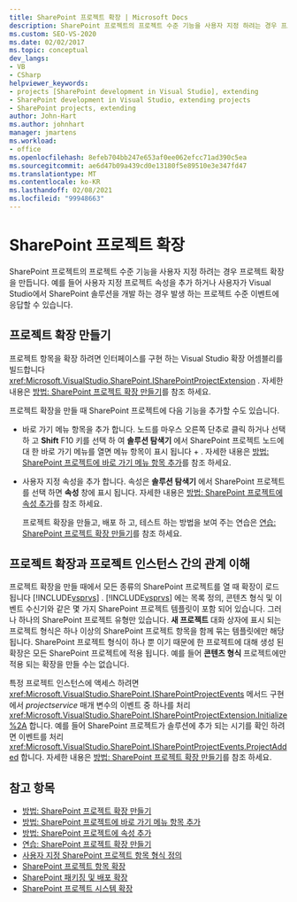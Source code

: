 ```yaml
---
title: SharePoint 프로젝트 확장 | Microsoft Docs
description: SharePoint 프로젝트의 프로젝트 수준 기능을 사용자 지정 하려는 경우 프로젝트 확장을 만드는 방법에 대해 알아봅니다.
ms.custom: SEO-VS-2020
ms.date: 02/02/2017
ms.topic: conceptual
dev_langs:
- VB
- CSharp
helpviewer_keywords:
- projects [SharePoint development in Visual Studio], extending
- SharePoint development in Visual Studio, extending projects
- SharePoint projects, extending
author: John-Hart
ms.author: johnhart
manager: jmartens
ms.workload:
- office
ms.openlocfilehash: 8efeb704bb247e653af0ee062efcc71ad390c5ea
ms.sourcegitcommit: ae6d47b09a439cd0e13180f5e89510e3e347fd47
ms.translationtype: MT
ms.contentlocale: ko-KR
ms.lasthandoff: 02/08/2021
ms.locfileid: "99948663"
---
```

# <a name="extend-sharepoint-projects"></a>SharePoint 프로젝트 확장
  SharePoint 프로젝트의 프로젝트 수준 기능을 사용자 지정 하려는 경우 프로젝트 확장을 만듭니다. 예를 들어 사용자 지정 프로젝트 속성을 추가 하거나 사용자가 Visual Studio에서 SharePoint 솔루션을 개발 하는 경우 발생 하는 프로젝트 수준 이벤트에 응답할 수 있습니다.

## <a name="create-project-extensions"></a>프로젝트 확장 만들기
 프로젝트 항목을 확장 하려면 인터페이스를 구현 하는 Visual Studio 확장 어셈블리를 빌드합니다 <xref:Microsoft.VisualStudio.SharePoint.ISharePointProjectExtension> . 자세한 내용은 [방법: SharePoint 프로젝트 확장 만들기](../sharepoint/how-to-create-a-sharepoint-project-extension.md)를 참조 하세요.

 프로젝트 확장을 만들 때 SharePoint 프로젝트에 다음 기능을 추가할 수도 있습니다.

- 바로 가기 메뉴 항목을 추가 합니다. 노드를 마우스 오른쪽 단추로 클릭 하거나 선택 하 고 **Shift** F10 키를 선택 하 여 **솔루션 탐색기** 에서 SharePoint 프로젝트 노드에 대 한 바로 가기 메뉴를 열면 메뉴 항목이 표시 됩니다 +  . 자세한 내용은 [방법: SharePoint 프로젝트에 바로 가기 메뉴 항목 추가](../sharepoint/how-to-add-a-shortcut-menu-item-to-sharepoint-projects.md)를 참조 하세요.

- 사용자 지정 속성을 추가 합니다. 속성은 **솔루션 탐색기** 에서 SharePoint 프로젝트를 선택 하면 **속성** 창에 표시 됩니다. 자세한 내용은 [방법: SharePoint 프로젝트에 속성 추가](../sharepoint/how-to-add-a-property-to-sharepoint-projects.md)를 참조 하세요.

  프로젝트 확장을 만들고, 배포 하 고, 테스트 하는 방법을 보여 주는 연습은 [연습: SharePoint 프로젝트 확장 만들기](../sharepoint/walkthrough-creating-a-sharepoint-project-extension.md)를 참조 하세요.

## <a name="understand-the-relationship-between-project-extensions-and-project-instances"></a>프로젝트 확장과 프로젝트 인스턴스 간의 관계 이해
 프로젝트 확장을 만들 때에서 모든 종류의 SharePoint 프로젝트를 열 때 확장이 로드 됩니다 [!INCLUDE[vsprvs](../sharepoint/includes/vsprvs-md.md)] . [!INCLUDE[vsprvs](../sharepoint/includes/vsprvs-md.md)] 에는 목록 정의, 콘텐츠 형식 및 이벤트 수신기와 같은 몇 가지 SharePoint 프로젝트 템플릿이 포함 되어 있습니다. 그러나 하나의 SharePoint 프로젝트 유형만 있습니다. **새 프로젝트** 대화 상자에 표시 되는 프로젝트 형식은 하나 이상의 SharePoint 프로젝트 항목을 함께 묶는 템플릿에만 해당 됩니다. SharePoint 프로젝트 형식이 하나 뿐 이기 때문에 한 프로젝트에 대해 생성 된 확장은 모든 SharePoint 프로젝트에 적용 됩니다. 예를 들어 **콘텐츠 형식** 프로젝트에만 적용 되는 확장을 만들 수는 없습니다.

 특정 프로젝트 인스턴스에 액세스 하려면 <xref:Microsoft.VisualStudio.SharePoint.ISharePointProjectEvents> 메서드 구현에서 *projectservice* 매개 변수의 이벤트 중 하나를 처리 <xref:Microsoft.VisualStudio.SharePoint.ISharePointProjectExtension.Initialize%2A> 합니다. 예를 들어 SharePoint 프로젝트가 솔루션에 추가 되는 시기를 확인 하려면 이벤트를 처리 <xref:Microsoft.VisualStudio.SharePoint.ISharePointProjectEvents.ProjectAdded> 합니다. 자세한 내용은 [방법: SharePoint 프로젝트 확장 만들기](../sharepoint/how-to-create-a-sharepoint-project-extension.md)를 참조 하세요.

## <a name="see-also"></a>참고 항목
- [방법: SharePoint 프로젝트 확장 만들기](../sharepoint/how-to-create-a-sharepoint-project-extension.md)
- [방법: SharePoint 프로젝트에 바로 가기 메뉴 항목 추가](../sharepoint/how-to-add-a-shortcut-menu-item-to-sharepoint-projects.md)
- [방법: SharePoint 프로젝트에 속성 추가](../sharepoint/how-to-add-a-property-to-sharepoint-projects.md)
- [연습: SharePoint 프로젝트 확장 만들기](../sharepoint/walkthrough-creating-a-sharepoint-project-extension.md)
- [사용자 지정 SharePoint 프로젝트 항목 형식 정의](../sharepoint/defining-custom-sharepoint-project-item-types.md)
- [SharePoint 프로젝트 항목 확장](../sharepoint/extending-sharepoint-project-items.md)
- [SharePoint 패키징 및 배포 확장](../sharepoint/extending-sharepoint-packaging-and-deployment.md)
- [SharePoint 프로젝트 시스템 확장](../sharepoint/extending-the-sharepoint-project-system.md)
